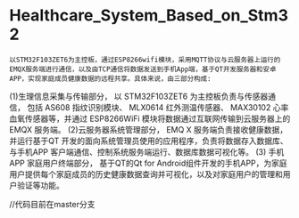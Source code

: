 # Healthcare_System_Based_on_Stm32
    以STM32F103ZET6为主控板，通过ESP8266wifi模块，采用MQTT协议与云服务器上运行的EMQX服务端进行通信，以及由TCP通信将数据发送到手机App端，基于QT开发服务器和安卓APP，实现家庭成员健康数据的远程共享。具体来说，由三部分构成:
(1)生理信息采集与传输部分， 以 STM32F103ZET6 为主控板负责与传感器通信， 包括 AS608 指纹识别模块、 MLX0614 红外测温传感器、 MAX30102 心率血氧传感器等，并通过 ESP8266WiFi 模块将数据通过互联网传输到云服务器上的 EMQX 服务端。
(2)云服务器系统管理部分， EMQ X 服务端负责接收健康数据，并运行基于QT 开发的面向系统管理员使用的应用程序，负责将数据存入数据库、与手机APP 客户端通信、控制系统服务端运行、数据库数据可视化等。
(3) 手机 APP 家庭用户终端部分， 基于QT的Qt for Android组件开发的手机APP，为家庭用户提供每个家庭成员的历史健康数据查询并可视化，以及对家庭用户的管理和用户验证等功能。

//代码目前在master分支
